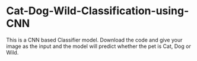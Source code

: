 # Cat-Dog-Wild-Classification-using-CNN
This is a CNN based Classifier model. Download the code and give your image as the input and the model will predict whether the pet is Cat, Dog or Wild.
